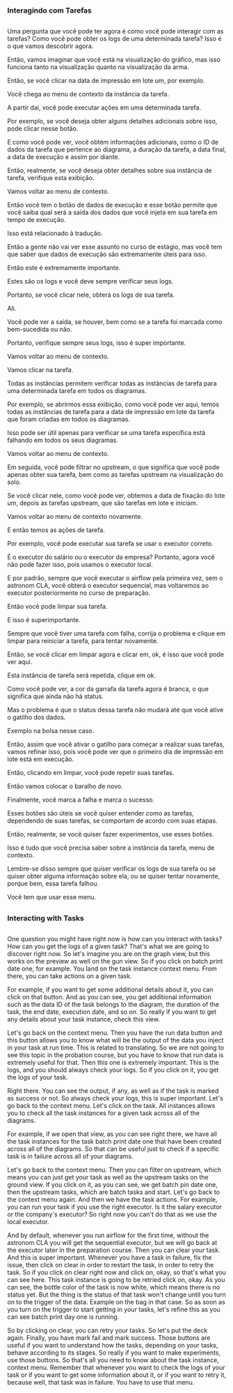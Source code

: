 ### Interagindo com Tarefas
##

Uma pergunta que você pode ter agora é como você pode interagir com as tarefas? Como você pode obter os logs de uma determinada tarefa? Isso é o que vamos descobrir agora.

Então, vamos imaginar que você está na visualização do gráfico, mas isso funciona tanto na visualização quanto na visualização da arma.

Então, se você clicar na data de impressão em lote um, por exemplo.

Você chega ao menu de contexto da instância da tarefa.

A partir daí, você pode executar ações em uma determinada tarefa.

Por exemplo, se você deseja obter alguns detalhes adicionais sobre isso, pode clicar nesse botão.

E como você pode ver, você obtém informações adicionais, como o ID de dados da tarefa que pertence ao diagrama, a duração da tarefa, a data final, a data de execução e assim por diante.

Então, realmente, se você deseja obter detalhes sobre sua instância de tarefa, verifique esta exibição.

Vamos voltar ao menu de contexto.

Então você tem o botão de dados de execução e esse botão permite que você saiba qual será a saída dos dados que você injeta em sua tarefa em tempo de execução.

Isso está relacionado à tradução.

Então a gente não vai ver esse assunto no curso de estágio, mas você tem que saber que dados de execução são extremamente úteis para isso.

Então este é extremamente importante.

Estes são os logs e você deve sempre verificar seus logs.

Portanto, se você clicar nele, obterá os logs de sua tarefa.

Ali.

Você pode ver a saída, se houver, bem como se a tarefa foi marcada como bem-sucedida ou não.

Portanto, verifique sempre seus logs, isso é super importante.

Vamos voltar ao menu de contexto.

Vamos clicar na tarefa.

Todas as instâncias permitem verificar todas as instâncias de tarefa para uma determinada tarefa em todos os diagramas.

Por exemplo, se abrirmos essa exibição, como você pode ver aqui, temos todas as instâncias de tarefa para a data de impressão em lote da tarefa que foram criadas em todos os diagramas.

Isso pode ser útil apenas para verificar se uma tarefa específica está falhando em todos os seus diagramas.

Vamos voltar ao menu de contexto.

Em seguida, você pode filtrar no upstream, o que significa que você pode apenas obter sua tarefa, bem como as tarefas upstream na visualização do solo.

Se você clicar nele, como você pode ver, obtemos a data de fixação do lote um, depois as tarefas upstream, que são tarefas em lote e iniciam.

Vamos voltar ao menu de contexto novamente.

E então temos as ações de tarefa.

Por exemplo, você pode executar sua tarefa se usar o executor correto.

É o executor do salário ou o executor da empresa? Portanto, agora você não pode fazer isso, pois usamos o executor local.

E por padrão, sempre que você executar o airflow pela primeira vez, sem o astronom CLA, você obterá o executor sequencial, mas voltaremos ao executor posteriormente no curso de preparação.

Então você pode limpar sua tarefa.

E isso é superimportante.

Sempre que você tiver uma tarefa com falha, corrija o problema e clique em limpar para reiniciar a tarefa, para tentar novamente.

Então, se você clicar em limpar agora e clicar em, ok, é isso que você pode ver aqui.

Esta instância de tarefa será repetida, clique em ok.

Como você pode ver, a cor da garrafa da tarefa agora é branca, o que significa que ainda não há status.

Mas o problema é que o status dessa tarefa não mudará até que você ative o gatilho dos dados.

Exemplo na bolsa nesse caso.

Então, assim que você ativar o gatilho para começar a realizar suas tarefas, vamos refinar isso, pois você pode ver que o primeiro dia de impressão em lote está em execução.

Então, clicando em limpar, você pode repetir suas tarefas.

Então vamos colocar o baralho de novo.

Finalmente, você marca a falha e marca o sucesso.

Esses botões são úteis se você quiser entender como as tarefas, dependendo de suas tarefas, se comportam de acordo com suas etapas.

Então, realmente, se você quiser fazer experimentos, use esses botões.

Isso é tudo que você precisa saber sobre a instância da tarefa, menu de contexto.

Lembre-se disso sempre que quiser verificar os logs de sua tarefa ou se quiser obter alguma informação sobre ela, ou se quiser tentar novamente, porque bem, essa tarefa falhou.

Você tem que usar esse menu.



##
### Interacting with Tasks
##

One question you might have right now is how can you interact with tasks? How can you get the logs of a given task? That's what we are going to discover right now. So let's imagine you are on the graph view, but this works on the preview as well on the gun view. So if you click on batch print date one, for example. You land on the task instance context menu. From there, you can take actions on a given task.

For example, if you want to get some additional details about it, you can click on that button. And as you can see, you get additional information such as the data ID of the task belongs to the diagram, the duration of the task, the end date, execution date, and so on. So really if you want to get any details about your task instance, check this view.

Let's go back on the context menu. Then you have the run data button and this button allows you to know what will be the output of the data you inject in your task at run time. This is related to translating. So we are not going to see this topic in the probation course, but you have to know that run data is extremely useful for that. Then this one is extremely important. This is the logs, and you should always check your logs. So if you click on it, you get the logs of your task.

Right there. You can see the output, if any, as well as if the task is marked as success or not. So always check your logs, this is super important. Let's go back to the context menu. Let's click on the task. All instances allows you to check all the task instances for a given task across all of the diagrams.

For example, if we open that view, as you can see right there, we have all the task instances for the task batch print date one that have been created across all of the diagrams. So that can be useful just to check if a specific task is in failure across all of your diagrams.

Let's go back to the context menu. Then you can filter on upstream, which means you can just get your task as well as the upstream tasks on the ground view. If you click on it, as you can see, we get batch pin date one, then the upstream tasks, which are batch tasks and start. Let's go back to the context menu again. And then we have the task actions. For example, you can run your task if you use the right executor. Is it the salary executor or the company's executor? So right now you can't do that as we use the local executor.

And by default, whenever you run airflow for the first time, without the astronom CLA you will get the sequential executor, but we will go back at the executor later in the preparation course. Then you can clear your task. And this is super important. Whenever you have a task in failure, fix the issue, then click on clear in order to restart the task, in order to retry the task. So if you click on clear right now and click on, okay, so that's what you can see here. This task instance is going to be retried click on, okay. As you can see, the bottle color of the task is now white, which means there is no status yet. But the thing is the status of that task won't change until you turn on to the trigger of the data. Example on the bag in that case. So as soon as you turn on the trigger to start getting in your tasks, let's refine this as you can see batch print day one is running.

So by clicking on clear, you can retry your tasks. So let's put the deck again. Finally, you have mark fail and mark success. Those buttons are useful if you want to understand how the tasks, depending on your tasks, behave according to its stages. So really if you want to make experiments, use those buttons. So that's all you need to know about the task instance, context menu. Remember that whenever you want to check the logs of your task or if you want to get some information about it, or if you want to retry it, because well, that task was in failure. You have to use that menu.
